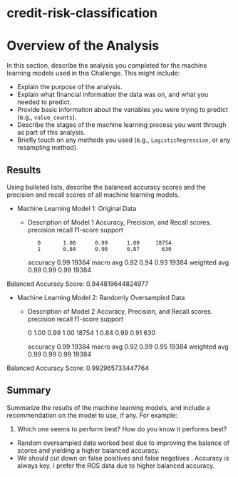 # credit-risk-classification

# Overview of the Analysis

In this section, describe the analysis you completed for the machine learning models used in this Challenge. This might include:

* Explain the purpose of the analysis.
* Explain what financial information the data was on, and what you needed to predict.
* Provide basic information about the variables you were trying to predict (e.g., `value_counts`).
* Describe the stages of the machine learning process you went through as part of this analysis.
* Briefly touch on any methods you used (e.g., `LogisticRegression`, or any resampling method).

## Results

Using bulleted lists, describe the balanced accuracy scores and the precision and recall scores of all machine learning models.

* Machine Learning Model 1: Original Data
  * Description of Model 1 Accuracy, Precision, and Recall scores.
              precision    recall  f1-score   support

           0       1.00      0.99      1.00     18754
           1       0.84      0.90      0.87       630

    accuracy                           0.99     19384
   macro avg       0.92      0.94      0.93     19384
weighted avg       0.99      0.99      0.99     19384

Balanced Accuracy Score: 0.944819644824977

* Machine Learning Model 2: Randomly Oversampled Data
  * Description of Model 2 Accuracy, Precision, and Recall scores.
            precision    recall  f1-score   support

       0       1.00      0.99      1.00     18754
       1       0.84      0.99      0.91       630

    accuracy                           0.99     19384
    macro avg       0.92      0.99      0.95     19384
weighted avg       0.99      0.99      0.99     19384

Balanced Accuracy Score: 0.992965733447764

## Summary

Summarize the results of the machine learning models, and include a recommendation on the model to use, if any. For example:
1. Which one seems to perform best? How do you know it performs best? 
* Random oversampled data worked best due to improving the balance of scores and yielding a higher balanced accuracy. 
* We should cut down on false positives and false negatives . Accuracy is always key. I prefer the ROS data due to higher balanced accuracy. 
